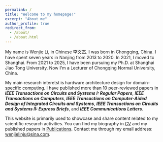 ```yaml
---
permalink: /
title: "Welcome to my homepage!"
excerpt: "About me"
author_profile: true
redirect_from: 
  - /about/
  - /about.html
---
```


My name is Wenjie Li, in Chinese 李文杰. I was born in Chongqing, China. I have spent seven years in Nanjing from 2013 to 2020. In 2021, I moved to Shanghai. From 2021 to 2025, I have been pursuing my Ph.D. at Shanghai Jiao Tong University. Now I'm a Lecturer of Chongqing Normal University, China. 

My main research interetst is hardware architecture design for domain-specific computing. I have published more than 10 peer-reviewed papers in ***IEEE Transactions on Circuits and Systems I: Regular Papers***, ***IEEE Transactions on Computers***, ***IEEE Transactions on Computer-Aided Design of Integrated Circuits and Systems***, ***IEEE Transactions on Circuits and Systems II: Express Briefs***, and ***IEEE Communications Letters***.

This website is primarily used to showcase and share content related to my scientific research activities. You can find my biography in [CV](https://newdriverlee.github.io/cv/) and my published papers in [Publications](https://newdriverlee.github.io/publications/). Contact me through my email address: wenjielinju@sina.com. 
